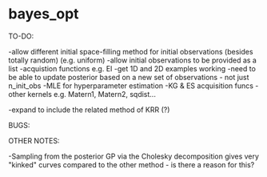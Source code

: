 # bayes_opt

TO-DO:

-allow different initial space-filling method for initial observations (besides totally random) (e.g. uniform)
-allow initial observations to be provided as a list
-acquistion functions e.g. EI
-get 1D and 2D examples working
-need to be able to update posterior based on a new set of observations - not just n_init_obs
-MLE for hyperparameter estimation
-KG & ES acquisition funcs
-other kernels e.g. Matern1, Matern2, sqdist...

-expand to include the related method of KRR (?)

BUGS:



OTHER NOTES:

-Sampling from the posterior GP via the Cholesky decomposition gives very "kinked" curves compared to the other method - 
is there a reason for this?
